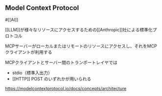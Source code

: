 ## Model Context Protocol

#[[AI]]

[[LLM]]が様々なリソースにアクセスするための[[Anthropic]]社による標準化プロトコル

MCPサーバーがローカルまたはリモートのリソースにアクセスし、それをMCPクライアントが利用する

MCPクライアントとサーバー間のトランポートレイヤでは
- stdio（標準入出力）
- [[HTTP]] POST
のいずれかが用いられる

<https://modelcontextprotocol.io/docs/concepts/architecture>